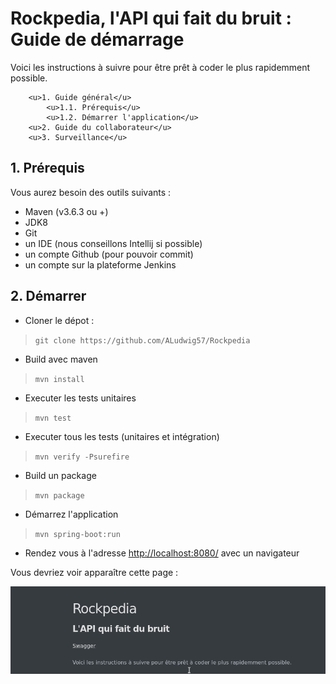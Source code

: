 # Rockpedia, l'API qui fait du bruit : Guide de démarrage

Voici les instructions à suivre pour être prêt à coder le plus rapidemment possible.

 		<u>1. Guide général</u>
 			<u>1.1. Prérequis</u>
 			<u>1.2. Démarrer l'application</u>
 		<u>2. Guide du collaborateur</u>
 		<u>3. Surveillance</u>


## 1. Prérequis

Vous aurez besoin des outils suivants :

- Maven (v3.6.3 ou +)
- JDK8
- Git
- un IDE (nous conseillons Intellij si possible)
- un compte Github (pour pouvoir commit)
- un compte sur la plateforme Jenkins



## 2. Démarrer

- Cloner le dépot :
> `git clone https://github.com/ALudwig57/Rockpedia`

- Build avec maven
>`mvn install`

- Executer les tests unitaires
>`mvn test`

- Executer tous les tests (unitaires et intégration)

> `mvn verify -Psurefire`

- Build un package
> `mvn package`

- Démarrez l'application
>`mvn spring-boot:run`

- Rendez vous à l'adresse [http://localhost:8080/](http://localhost:8080) avec un navigateur 

Vous devriez voir apparaître cette page :

![](images/start.png)
